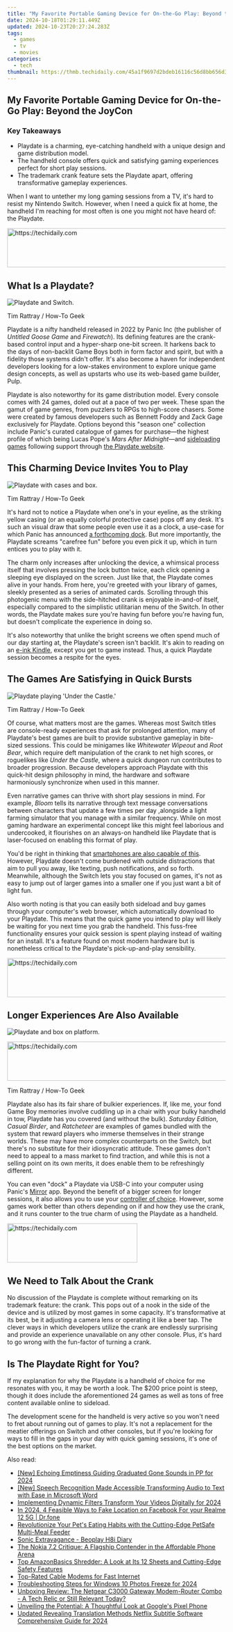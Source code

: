 ```yaml
---
title: "My Favorite Portable Gaming Device for On-the-Go Play: Beyond the JoyCon"
date: 2024-10-18T01:29:11.449Z
updated: 2024-10-23T20:27:24.283Z
tags:
  - games
  - tv
  - movies
categories:
  - tech
thumbnail: https://thmb.techidaily.com/45a1f9697d2bdeb16116c56d8bb656d37d6c88757987caf5e6bad0d2243c55f0.jpg
---
```


## My Favorite Portable Gaming Device for On-the-Go Play: Beyond the JoyCon

### Key Takeaways

* Playdate is a charming, eye-catching handheld with a unique design and game distribution model.
* The handheld console offers quick and satisfying gaming experiences perfect for short play sessions.
* The trademark crank feature sets the Playdate apart, offering transformative gameplay experiences.

 When I want to untether my long gaming sessions from a TV, it's hard to resist my Nintendo Switch. However, when I need a quick fix at home, the handheld I'm reaching for most often is one you might not have heard of: the Playdate.

<!-- affiliate ads begin -->
<a href="https://appsumo.8odi.net/c/5597632/2151856/7443" target="_top" id="2151856">
  <img src="//a.impactradius-go.com/display-ad/7443-2151856" border="0" alt="https://techidaily.com" width="728" height="90"/>
</a>
<img height="0" width="0" src="https://appsumo.8odi.net/i/5597632/2151856/7443" style="position:absolute;visibility:hidden;" border="0" />
<!-- affiliate ads end -->

##  What Is a Playdate?

![Playdate and Switch.](https://static1.howtogeekimages.com/wordpress/wp-content/uploads/2024/05/playdate-and-switch.jpeg) 

Tim Rattray / How-To Geek

 Playdate is a nifty handheld released in 2022 by Panic Inc (the publisher of _Untitled Goose Game_ and _Firewatch_). Its defining features are the crank-based control input and a hyper-sharp one-bit screen. It harkens back to the days of non-backlit Game Boys both in form factor and spirit, but with a fidelity those systems didn't offer. It's also become a haven for independent developers looking for a low-stakes environment to explore unique game design concepts, as well as upstarts who use its web-based game builder, Pulp.

 Playdate is also noteworthy for its game distribution model. Every console comes with 24 games, doled out at a pace of two per week. These span the gamut of game genres, from puzzlers to RPGs to high-score chasers. Some were created by famous developers such as Bennett Foddy and Zack Gage exclusively for Playdate. Options beyond this "season one" collection include Panic's curated catalogue of games for purchase—the highest profile of which being Lucas Pope's _Mars After Midnight_—and [sideloading games](https://tech-haven.techidaily.com/navigating-nuance-the-human-advantage-over-bots/) following support through [the Playdate website](https://help.play.date/games/sideloading/).

##  This Charming Device Invites You to Play

![Playdate with cases and box.](https://static1.howtogeekimages.com/wordpress/wp-content/uploads/2024/05/htg-playdate-feature-header.jpeg) 

Tim Rattray / How-To Geek

 It's hard not to notice a Playdate when one's in your eyeline, as the striking yellow casing (or an equally colorful protective case) pops off any desk. It's such an visual draw that some people even use it as a clock, a use-case for which Panic has announced [a forthcoming dock](https://play.date/stereo-dock/). But more importantly, the Playdate screams "carefree fun" before you even pick it up, which in turn entices you to play with it.

 The charm only increases after unlocking the device, a whimsical process itself that involves pressing the lock button twice, each click opening a sleeping eye displayed on the screen. Just like that, the Playdate comes alive in your hands. From here, you're greeted with your library of games, sleekly presented as a series of animated cards. Scrolling through this photogenic menu with the side-hitched crank is enjoyable in-and-of itself, especially compared to the simplistic utilitarian menu of the Switch. In other words, the Playdate makes sure you're having fun before you're having fun, but doesn't complicate the experience in doing so.

 It's also noteworthy that unlike the bright screens we often spend much of our day starting at, the Playdate's screen isn't backlit. It's akin to reading on an [e-ink Kindle](https://facebook-video-files.techidaily.com/updated-the-key-to-captivating-audiences-crafting-fb-slideshows/), except you get to game instead. Thus, a quick Playdate session becomes a respite for the eyes.

##  The Games Are Satisfying in Quick Bursts

![Playdate playing 'Under the Castle.'](https://static1.howtogeekimages.com/wordpress/wp-content/uploads/2024/05/playdate-with-under-the-castle.jpeg) 

Tim Rattray / How-To Geek

 Of course, what matters most are the games. Whereas most Switch titles are console-ready experiences that ask for prolonged attention, many of Playdate's best games are built to provide substantive gameplay in bite-sized sessions. This could be minigames like _Whitewater Wipeout_ and _Root Bear_, which require deft manipulation of the crank to net high scores, or roguelikes like _Under the Castle_, where a quick dungeon run contributes to broader progression. Because developers approach Playdate with this quick-hit design philosophy in mind, the hardware and software harmoniously synchronize when used in this manner.

 Even narrative games can thrive with short play sessions in mind. For example, _Bloom_ tells its narrative through text message conversations between characters that update a few times per day ,alongside a light farming simulator that you manage with a similar frequency. While on most gaming hardware an experimental concept like this might feel laborious and undercooked, it flourishes on an always-on handheld like Playdate that is laser-focused on enabling this format of play.

 You'd be right in thinking that [smartphones are also capable of this](https://review-topics.techidaily.com/recover-iphone-8-data-from-ios-icloud-drfone-by-drfone-ios-data-recovery-ios-data-recovery/). However, Playdate doesn't come burdened with outside distractions that aim to pull you away, like texting, push notifications, and so forth. Meanwhile, although the Switch lets you stay focused on games, it's not as easy to jump out of larger games into a smaller one if you just want a bit of light fun.

 Also worth noting is that you can easily both sideload and buy games through your computer's web browser, which automatically download to your Playdate. This means that the quick game you intend to play will likely be waiting for you next time you grab the handheld. This fuss-free functionality ensures your quick session is spent playing instead of waiting for an install. It's a feature found on most modern hardware but is nonetheless critical to the Playdate's pick-up-and-play sensibility.

<!-- affiliate ads begin -->
<a href="https://appsumo.8odi.net/c/5597632/2118305/7443" target="_top" id="2118305">
  <img src="//a.impactradius-go.com/display-ad/7443-2118305" border="0" alt="https://techidaily.com" width="728" height="90"/>
</a>
<img height="0" width="0" src="https://appsumo.8odi.net/i/5597632/2118305/7443" style="position:absolute;visibility:hidden;" border="0" />
<!-- affiliate ads end -->

##  Longer Experiences Are Also Available

![Playdate and box on platform.](https://static1.howtogeekimages.com/wordpress/wp-content/uploads/2024/05/playdate-and-box-on-platform.jpeg) 

<!-- affiliate ads begin -->
<a href="https://aligracehair.sjv.io/c/5597632/1915810/19272" target="_top" id="1915810">
  <img src="//a.impactradius-go.com/display-ad/19272-1915810" border="0" alt="https://techidaily.com" width="728" height="90"/>
</a>
<img height="0" width="0" src="https://aligracehair.sjv.io/i/5597632/1915810/19272" style="position:absolute;visibility:hidden;" border="0" />
<!-- affiliate ads end -->

Tim Rattray / How-To Geek

 Playdate also has its fair share of bulkier experiences. If, like me, your fond Game Boy memories involve cuddling up in a chair with your bulky handheld in tow, Playdate has you covered (and without the bulk). _Saturday Edition_, _Casual Birder_, and _Ratcheteer_ are examples of games bundled with the system that reward players who immerse themselves in their strange worlds. These may have more complex counterparts on the Switch, but there's no substitute for their idiosyncratic attitude. These games don't need to appeal to a mass market to find traction, and while this is not a selling point on its own merits, it does enable them to be refreshingly different.

 You can even "dock" a Playdate via USB-C into your computer using Panic's [Mirror](https://play.date/mirror/) app. Beyond the benefit of a bigger screen for longer sessions, it also allows you to use your [controller of choice](https://hardware-reviews.techidaily.com/unlocking-the-potential-of-computer-components-with-toms-gear-guides/). However, some games work better than others depending on if and how they use the crank, and it runs counter to the true charm of using the Playdate as a handheld.

<!-- affiliate ads begin -->
<a href="https://aligracehair.sjv.io/c/5597632/1915825/19272" target="_top" id="1915825">
  <img src="//a.impactradius-go.com/display-ad/19272-1915825" border="0" alt="https://techidaily.com" width="300" height="90"/>
</a>
<img height="0" width="0" src="https://aligracehair.sjv.io/i/5597632/1915825/19272" style="position:absolute;visibility:hidden;" border="0" />
<!-- affiliate ads end -->

##  We Need to Talk About the Crank

 No discussion of the Playdate is complete without remarking on its trademark feature: the crank. This pops out of a nook in the side of the device and is utilized by most games in some capacity. It's transformative at its best, be it adjusting a camera lens or operating it like a beer tap. The clever ways in which developers utilize the crank are endlessly surprising and provide an experience unavailable on any other console. Plus, it's hard to go wrong with the fun-factor of turning a crank.

##  Is The Playdate Right for You?

 If my explanation for why the Playdate is a handheld of choice for me resonates with you, it may be worth a look. The $200 price point is steep, though it does include the aforementioned 24 games as well as tons of free content available online to sideload.

 The development scene for the handheld is very active so you won't need to fret about running out of games to play. It's not a replacement for the meatier offerings on Switch and other consoles, but if you're looking for ways to fill in the gaps in your day with quick gaming sessions, it's one of the best options on the market.

<ins class="adsbygoogle"
     style="display:block"
     data-ad-format="autorelaxed"
     data-ad-client="ca-pub-7571918770474297"
     data-ad-slot="1223367746"></ins>

<ins class="adsbygoogle"
     style="display:block"
     data-ad-client="ca-pub-7571918770474297"
     data-ad-slot="8358498916"
     data-ad-format="auto"
     data-full-width-responsive="true"></ins>

<span class="atpl-alsoreadstyle">Also read:</span>
<div><ul>
<li><a href="https://vp-tips.techidaily.com/new-echoing-emptiness-guiding-graduated-gone-sounds-in-pp-for-2024/"><u>[New] Echoing Emptiness Guiding Graduated Gone Sounds in PP for 2024</u></a></li>
<li><a href="https://extra-guidance.techidaily.com/new-speech-recognition-made-accessible-transforming-audio-to-text-with-ease-in-microsoft-word/"><u>[New] Speech Recognition Made Accessible Transforming Audio to Text with Ease in Microsoft Word</u></a></li>
<li><a href="https://article-knowledge.techidaily.com/implementing-dynamic-filters-transform-your-videos-digitally-for-2024/"><u>Implementing Dynamic Filters Transform Your Videos Digitally for 2024</u></a></li>
<li><a href="https://location-social.techidaily.com/in-2024-4-feasible-ways-to-fake-location-on-facebook-for-your-realme-12-5g-drfone-by-drfone-virtual-android/"><u>In 2024, 4 Feasible Ways to Fake Location on Facebook For your Realme 12 5G | Dr.fone</u></a></li>
<li><a href="https://buynow-help.techidaily.com/revolutionize-your-pets-eating-habits-with-the-cutting-edge-petsafe-multi-meal-feeder/"><u>Revolutionize Your Pet's Eating Habits with the Cutting-Edge PetSafe Multi-Meal Feeder</u></a></li>
<li><a href="https://buynow-help.techidaily.com/sonic-extravagance-beoplay-h8i-diary/"><u>Sonic Extravagance - Beoplay H8i Diary</u></a></li>
<li><a href="https://buynow-help.techidaily.com/the-nokia-72-critique-a-flagship-contender-in-the-affordable-phone-arena/"><u>The Nokia 7.2 Critique: A Flagship Contender in the Affordable Phone Arena</u></a></li>
<li><a href="https://buynow-help.techidaily.com/top-amazonbasics-shredder-a-look-at-its-12-sheets-and-cutting-edge-safety-features/"><u>Top AmazonBasics Shredder: A Look at Its 12 Sheets and Cutting-Edge Safety Features</u></a></li>
<li><a href="https://android-location-track.techidaily.com/top-rated-cable-modems-for-fast-internet/"><u>Top-Rated Cable Modems for Fast Internet</u></a></li>
<li><a href="https://some-guidance.techidaily.com/troubleshooting-steps-for-windows-10-photos-freeze-for-2024/"><u>Troubleshooting Steps for Windows 10 Photos Freeze for 2024</u></a></li>
<li><a href="https://buynow-help.techidaily.com/unboxing-review-the-netgear-c3000-gateway-modem-router-combo-a-tech-relic-or-still-relevant-today/"><u>Unboxing Review: The Netgear C3000 Gateway Modem-Router Combo - A Tech Relic or Still Relevant Today?</u></a></li>
<li><a href="https://buynow-help.techidaily.com/unveiling-the-potential-a-thoughtful-look-at-googles-pixel-phone/"><u>Unveiling the Potential: A Thoughtful Look at Google's Pixel Phone</u></a></li>
<li><a href="https://ai-video-translation.techidaily.com/updated-revealing-translation-methods-netflix-subtitle-software-comprehensive-guide-for-2024/"><u>Updated Revealing Translation Methods Netflix Subtitle Software Comprehensive Guide for 2024</u></a></li>
</ul></div>

